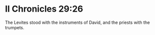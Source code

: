 # II Chronicles 29:26

The Levites stood with the instruments of David, and the priests with the trumpets.
